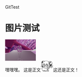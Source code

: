 ﻿GitTest
# 图片测试  
<img src="doc/test.png" height="70" width="100" align="center"></img>  
嘿嘿嘿。
这是正文<img src="doc/emoji/01.png" height="8%" width="8%"></img>这还是正文！
